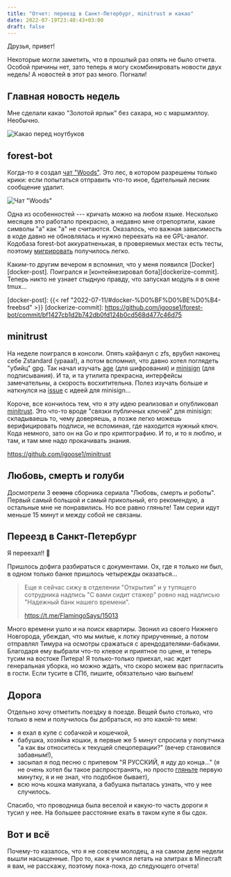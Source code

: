 ```yaml
---
title: "Отчет: переезд в Санкт-Петербург, minitrust и какао"
date: 2022-07-19T23:40:43+03:00
draft: false
---
```


Друзья, привет!

Некоторые могли заметить, что в прошлый раз опять не было отчета. Особой
причины нет, зато теперь я могу скомбинировать новости двух недель! А новостей
в этот раз много. Погнали!

## Главная новость недель

Мне сделали какао "Золотой ярлык" без сахара, но с маршмэллоу. Необычно.

![Какао перед ноутбуков](cacao.webp "Надо протереть экран.")

## forest-bot

Когда-то я создал [чат "Woods"](https://t.me/shouting_in_the_woods). Это лес,
в котором разрешены только крики: если попытаться отправить что-то иное,
бдительный лесник сообщение удалит.

![Чат "Woods"](woods.webp "Когда будет 100 участников, я смогу сделать
групповой стикерпак, поэтому присоединятесь!")

Одна из особенностей --- кричать можно на любом языке. Несколько месяцев это
работало прекрасно, а недавно мне отрепортили, какие символы "а" как "а" не
считаются. Оказалось, что важная зависимость в коде давно не обновлялась и
нужно переехать на ее GPL-аналог. Кодобаза forest-bot аккуратненькая, в
проверяемых местах есть тесты, поэтому [мигрировать][unidecode-commit]
получилось легко.

Каким-то другим вечером я вспомнил, что у меня появился [Docker][docker-post].
Поигрался и [контейнезировал бота][dockerize-commit]. Теперь никто не узнает
стыдную правду, что запускал модуль я в окне tmux...

[unidecode-commit]: https://github.com/igoose1/forest-bot/commit/a516c6afb72679adb172c481074e0776d2d20a3f
[docker-post]: {{< ref "2022-07-11/#docker-%D0%BF%D0%BE%D0%B4-freebsd" >}}
[dockerize-commit]: https://github.com/igoose1/forest-bot/commit/bf1427cb1d2b742db0fd124b0cd568d477c46d75

## minitrust

На неделе поигрался в консоли. Опять кайфанул с zfs, врубил наконец себе
Zstandard (урааа!), а потом вспомнил, что давно хотел поглядеть "убийц" gpg.
Так начал изучать [age][age] (для шифрования) и [minisign][minisign] (для
подписывания). И та, и та утилита прекрасна, интерфейсы замечательны, а
скорость восхитительна. Полез изучать больше и наткнулся на
[issue][can-we-have-keyrings] с идеей для minisign...

Короче, все кончилось тем, что я эту идею реализовал и опубликовал
[minitrust][minitrust]. Это что-то вроде "связки публичных ключей" для
minisign: складываешь то, чему доверяешь, а позже легко можешь верифицировать
подписи, не вспоминая, где находится нужный ключ. Кода немного, зато он на Go и
про криптографию. И то, и то я люблю, и там, и там мне надо прокачивать знания.

https://github.com/igoose1/minitrust

[age]: https://github.com/FiloSottile/age
[minisign]: https://github.com/jedisct1/minisign
[can-we-have-keyrings]: https://github.com/jedisct1/minisign/issues/120
[minitrust]: https://github.com/igoose1/minitrust

## Любовь, смерть и голуби

Досмотрели 3 ~~сезона~~ сборника сериала "Любовь, смерть и роботы". Первый
самый большой и самый прикольный, его рекомендую, а остальные мне не
понравились. Но все равно гляньте! Там серии идут меньше 15 минут и между собой
не связаны.

## Переезд в Санкт-Петербург

Я переехал!! 🎉

Пришлось дофига разбираться с документами. Ох, где я только ни был, в одном
только банке пришлось четырежды оказаться...

> Еще я сейчас сижу в отделении "Открытия" и у тупящего сотрудника надпись "С
> вами сидит стажер" ровно над надписью "Надежный банк нашего времени".
>
> https://t.me/FlamingoSays/15013

Много времени ушло и на поиск квартиры. Звонил из своего Нижнего Новгорода,
убеждал, что мы милые, к лотку прирученные, а потом отправлял Тимура на осмотры
сражаться с арендодателями-бабками. Благодаря ему выбрали что-то клевое и
приятное по цене, и теперь тусим на востоке Питера! Я только-только приехал,
нас ждет генеральная уборка, но можно ждать, что скоро можем вас пригласить в
гости. Если тусите в СПб, пишите, обязательно чаю выпьем!

## Дорога

Отдельно хочу отметить поездку в поезде. Вещей было столько, что только в нем и
получилось бы добраться, но это какой-то мем:

* я ехал в купе с собачкой и кошечкой,
* бабушка, хозяйка кошки, в первые же 5 минут спросила у попутчика "а как вы
  относитесь к текущей спецоперации?" (вечер становился забавным!),
* засыпал я под песню с припевом "Я РУССКИЙ, я иду до конца..." (я не очень
  хотел бы такое распространять, но просто [гляньте][shaman-song] первую
  минутку, я и не знал, что подобное бывает),
* всю ночь кошка маяукала, а бабушка пыталась узнать, что у нее случилось.

Спасибо, что проводница была веселой и какую-то часть дороги я тусил у нее. На
большее расстояние ехать в таком купе я бы сдох.

[shaman-song]: https://www.youtube.com/watch?v=FAPwIEWzqJE

## Вот и всё

Почему-то казалось, что я не совсем молодец, а на самом деле недели вышли
насыщенные. Про то, как я учился летать на элитрах в Minecraft я вам, не
расскажу, поэтому пока-пока, до следующего отчета!
